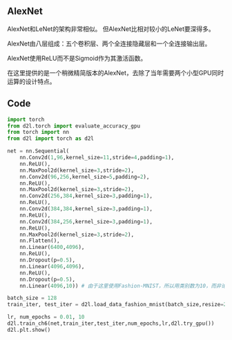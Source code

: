 ## AlexNet

AlexNet和LeNet的架构非常相似。 但AlexNet比相对较小的LeNet要深得多。

AlexNet由八层组成：五个卷积层、两个全连接隐藏层和一个全连接输出层。

AlexNet使用ReLU而不是Sigmoid作为其激活函数。

在这里提供的是一个稍微精简版本的AlexNet，去除了当年需要两个小型GPU同时运算的设计特点。

## Code

```python
import torch
from d2l.torch import evaluate_accuracy_gpu
from torch import nn
from d2l import torch as d2l

net = nn.Sequential(
    nn.Conv2d(1,96,kernel_size=11,stride=4,padding=1),
    nn.ReLU(),
    nn.MaxPool2d(kernel_size=3,stride=2),
    nn.Conv2d(96,256,kernel_size=5,padding=2),
    nn.ReLU(),
    nn.MaxPool2d(kernel_size=3,stride=2),
    nn.Conv2d(256,384,kernel_size=3,padding=1),
    nn.ReLU(),
    nn.Conv2d(384,384,kernel_size=3,padding=1),
    nn.ReLU(),
    nn.Conv2d(384,256,kernel_size=3,padding=1),
    nn.ReLU(),
    nn.MaxPool2d(kernel_size=3,stride=2),
    nn.Flatten(),
    nn.Linear(6400,4096),
    nn.ReLU(),
    nn.Dropout(p=0.5),
    nn.Linear(4096,4096),
    nn.ReLU(),
    nn.Dropout(p=0.5),
    nn.Linear(4096,10)) # 由于这里使用Fashion-MNIST，所以用类别数为10，而非论文中的1000

batch_size = 128
train_iter, test_iter = d2l.load_data_fashion_mnist(batch_size,resize=224)

lr, num_epochs = 0.01, 10
d2l.train_ch6(net,train_iter,test_iter,num_epochs,lr,d2l.try_gpu())
d2l.plt.show()
```